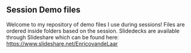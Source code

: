## Session Demo files

Welcome to my repository of demo files I use during sessions!
Files are ordered inside folders based on the session. 
Slidedecks are available through Slideshare which can be found here: https://www.slideshare.net/EnricovandeLaar


